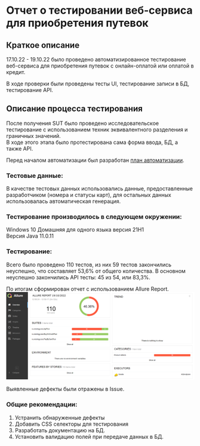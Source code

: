 # Отчет о тестировании веб-сервиса для приобретения путевок

## Краткое описание

17.10.22 - 19.10.22 было проведено автоматизированное тестирование веб-сервиса для приобретения путевок с онлайн-оплатой или оплатой в кредит.

В ходе проверки были проведены тесты UI, тестирование записи в БД, тестирование API.


## Описание процесса тестирования

После получения SUT было проведено исследовательское тестирование с использованием техник эквивалентного разделения и граничных значений.  
В ходе этого этапа было протестирована сама форма ввода, БД, а также API.

Перед началом автоматизации был разработан [план автоматизации](Plan.MD).

### Тестовые данные:

В качестве тестовых данных использовались данные, предоставленные разработчиком (номера и статусы карт), для остальных данных использовалась автоматическая генерация.

### Тестирование производилось в следующем окружении:

Windows 10 Домашняя для одного языка версия 21H1  
Версия Java 11.0.11

### Тестирование:

Всего было проведено 110 тестов, из них 59 тестов закончились неуспешно, что составляет 53,6% от общего количества.
В основном неуспешно закончились API тесты: 45 из 54, или 83,3%.

По итогам сформирован отчет с использованием Allure Report.
![AllureReport](AllureReport.png)

Выявленные дефекты были отражены в Issue.


### Общие рекомендации:
1.	Устранить обнаруженные дефекты
2. Добавить CSS селекторы для тестирования
3. Разработать документацию на БД.
4. Установить валидацию полей при передаче данных в БД.